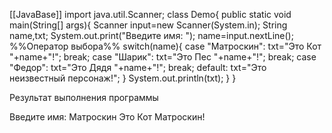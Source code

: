 [[JavaBase]]
import java.util.Scanner;
class Demo{
	public static void main(String[] args){
		Scanner input=new Scanner(System.in);
		String name,txt;
		System.out.print("Введите имя: ");
		name=input.nextLine();
%%Оператор выбора%%
		switch(name){
			case "Матроскин":
			txt="Это Кот "+name+"!";
			break;
		case "Шарик":
			txt="Это Пес "+name+"!";
			break;
		case "Федор":
			txt="Это Дядя "+name+"!";
			break;
		default:
			txt="Это неизвестный персонаж!";
		}
		System.out.println(txt);
	}
}

Результат выполнения программы

Введите имя: Матроскин
Это Кот Матроскин!

